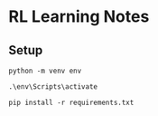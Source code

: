 # RL Learning Notes

## Setup

```
python -m venv env

.\env\Scripts\activate

pip install -r requirements.txt
```

